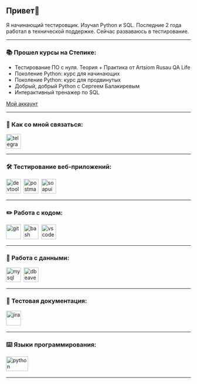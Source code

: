 ## Привет👋
Я начинающий тестировщик. Изучал Python и SQL. Последние 2 года работал в технической поддержке. Сейчас разваваюсь в тестирование.

---

### 📚 Прошел курсы на Степике:
* Тестирование ПО с нуля. Теория + Практика от Artsiom Rusau QA Life
* Поколение Python: курс для начинающих
* Поколение Python: курс для продвинутых
* Добрый, добрый Python с Сергеем Балакиревым
* Интерактивный тренажер по SQL

[Мой аккаунт](https://stepik.org/users/506268120/profile)

---
### 🤝 Как со мной связаться:
  <div id="badges">
    <a href="https://t.me/Dmitry693" target="_blank">
      <img src="https://cdn-icons-png.flaticon.com/512/2111/2111646.png" width="40" height="40" alt="telegram" />
    </a>
  </div>

--- 

### 🛠 Тестирование веб-приложений:

<div>
  <img src="https://d33wubrfki0l68.cloudfront.net/38b5c953a4667366685d55db55d057c86db1fc54/a0fdc/static/acae6b24d940347661ca901ea07f47c1/chrome-dev-logo-icon.png" title="devtools" alt="devtools" width="40" height="40"/>&nbsp
  <img src="https://seeklogo.com/images/P/postman-logo-0087CA0D15-seeklogo.com.png" title="postman" alt="postman" width="40" height="40"/>&nbsp
  <img src="https://camo.githubusercontent.com/5e6f300760f21ce084f5194f17210438a5bb399cd8430715f1f97e718a0a9344/68747470733a2f2f737461746963302e736d617274626561722e636f2f736d617274626561726272616e642f6d656469612f696d616765732f686f6d652f736f617075692d69636f6e2e737667" title="soapui" alt="soapui" width="40" height="40"/>&nbsp
</div>

---

### ✏️ Работа с кодом:

<div>
  <img src="https://cdn.jsdelivr.net/gh/devicons/devicon/icons/git/git-original.svg" title="git" alt="git" width="40" height="40"/>&nbsp
  <img src="https://upload.wikimedia.org/wikipedia/commons/thumb/4/4b/Bash_Logo_Colored.svg/1024px-Bash_Logo_Colored.svg.png?20180723054350" title="bash" alt="bash" width="40" height="40"/>&nbsp
  <img src="https://cdn.jsdelivr.net/gh/devicons/devicon/icons/vscode/vscode-original.svg" title="vscode" alt="vscode" width="40" height="40"/>&nbsp
  
</div>

---

### 💾 Работа с данными:

<div>
  <img src="https://cdn.jsdelivr.net/gh/devicons/devicon/icons/mysql/mysql-original.svg" title="mysql" alt="mysql" width="40" height="40"/>&nbsp
  <img src="https://upload.wikimedia.org/wikipedia/commons/thumb/b/b5/DBeaver_logo.svg/1200px-DBeaver_logo.svg.png" title="dbeaver" alt="dbeaver" width="40" height="40"/>&nbsp
</div>

---

### 📁 Тестовая документация:

<div>
  <img src="https://cdn.jsdelivr.net/gh/devicons/devicon/icons/jira/jira-original.svg" title="jira" alt="jira" width="40" height="40"/>&nbsp
</div>

---
### ⌨️ Языки программирования:

<div>
  <img src="https://static.wixstatic.com/media/143b23_f6b872375c154b5c8c30eb073fb8a0a5~mv2.png/v1/fit/w_90,h_90,q_90/143b23_f6b872375c154b5c8c30eb073fb8a0a5~mv2.png" title="python" alt="python" width="60" height="40"/>&nbsp
</div>

---
